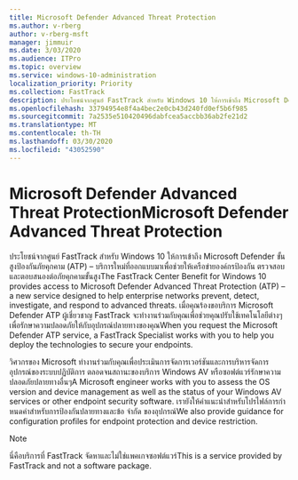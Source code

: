 ```yaml
---
title: Microsoft Defender Advanced Threat Protection
ms.author: v-rberg
author: v-rberg-msft
manager: jimmuir
ms.date: 3/03/2020
ms.audience: ITPro
ms.topic: overview
ms.service: windows-10-administration
localization_priority: Priority
ms.collection: FastTrack
description: ประโยชน์จากศูนย์ FastTrack สําหรับ Windows 10 ให้การเข้าถึง Microsoft Defender ขั้นสูงป้องกันภัยคุกคาม (ATP) – บริการใหม่ที่ออกแบบมาเพื่อช่วยให้เครือข่ายองค์กรป้องกัน ตรวจสอบ และตอบสนองต่อภัยคุกคามขั้นสูง
ms.openlocfilehash: 33794954e8f4a4bec2e0cb43d240fd0ef5b6f985
ms.sourcegitcommit: 7a2535e510420496dabfcea5accbb36ab2fe21d2
ms.translationtype: MT
ms.contentlocale: th-TH
ms.lasthandoff: 03/30/2020
ms.locfileid: "43052590"
---
```

# <a name="microsoft-defender-advanced-threat-protection"></a><span data-ttu-id="cab2f-103">Microsoft Defender Advanced Threat Protection</span><span class="sxs-lookup"><span data-stu-id="cab2f-103">Microsoft Defender Advanced Threat Protection</span></span>

<span data-ttu-id="cab2f-104">ประโยชน์จากศูนย์ FastTrack สําหรับ Windows 10 ให้การเข้าถึง Microsoft Defender ขั้นสูงป้องกันภัยคุกคาม (ATP) – บริการใหม่ที่ออกแบบมาเพื่อช่วยให้เครือข่ายองค์กรป้องกัน ตรวจสอบ และตอบสนองต่อภัยคุกคามขั้นสูง</span><span class="sxs-lookup"><span data-stu-id="cab2f-104">The FastTrack Center Benefit for Windows 10 provides access to Microsoft Defender Advanced Threat Protection (ATP) – a new service designed to help enterprise networks prevent, detect, investigate, and respond to advanced threats.</span></span> <span data-ttu-id="cab2f-105">เมื่อคุณร้องขอบริการ Microsoft Defender ATP ผู้เชี่ยวชาญ FastTrack จะทํางานร่วมกับคุณเพื่อช่วยคุณปรับใช้เทคโนโลยีต่างๆ เพื่อรักษาความปลอดภัยให้กับอุปกรณ์ปลายทางของคุณ</span><span class="sxs-lookup"><span data-stu-id="cab2f-105">When you request the Microsoft Defender ATP service, a FastTrack Specialist works with you to help you deploy the technologies to secure your endpoints.</span></span>

<span data-ttu-id="cab2f-106">วิศวกรของ Microsoft ทํางานร่วมกับคุณเพื่อประเมินการจัดการเวอร์ชันและการบริหารจัดการอุปกรณ์ของระบบปฏิบัติการ ตลอดจนสถานะของบริการ Windows AV หรือซอฟต์แวร์รักษาความปลอดภัยปลายทางอื่นๆ</span><span class="sxs-lookup"><span data-stu-id="cab2f-106">A Microsoft engineer works with you to assess the OS version and device management as well as the status of your Windows AV services or other endpoint security software.</span></span> <span data-ttu-id="cab2f-107">เรายังให้คําแนะนําสําหรับโปรไฟล์การกําหนดค่าสําหรับการป้องกันปลายทางและข้อ จํากัด ของอุปกรณ์</span><span class="sxs-lookup"><span data-stu-id="cab2f-107">We also provide guidance for configuration profiles for endpoint protection and device restriction.</span></span>  

> [!NOTE]
> <span data-ttu-id="cab2f-108">นี่คือบริการที่ FastTrack จัดหาและไม่ใช่แพคเกจซอฟต์แวร์</span><span class="sxs-lookup"><span data-stu-id="cab2f-108">This is a service provided by FastTrack and not a software package.</span></span> 

